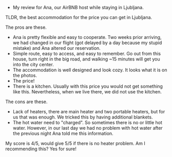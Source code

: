 * My review for Ana, our AirBNB host while staying in Ljubljana.

TLDR, the best accommodation for the price you can get in Ljubljana.

The pros are these.
* Ana is pretty flexible and easy to cooperate. Two weeks prior arriving, we had changed in our flight (got delayed by a day because my stupid mistake) and Ana altered our reservation.
* Simple route, easy to access, and easy to remember. Go out from this house, turn right in the big road, and walking ~15 minutes will get you into the city center.
* The accommodation is well designed and look cozy. It looks what it is on the photos.
* The price!
* There is a kitchen. Usually with this price you would not get something like this. Nevertheless, when we live there, we did not use the kitchen.

The cons are these.
* Lack of heaters, there are main heater and two portable heaters, but for us that was enough. We tricked this by having additional blankets.
* The hot water need to "charged". So sometimes there is no or little hot water. However, in our last day we had no problem with hot water after the previous night Ana told me this information.

My score is 4/5, would give 5/5 if there is no heater problem.
Am I recommending this? Yes for sure!